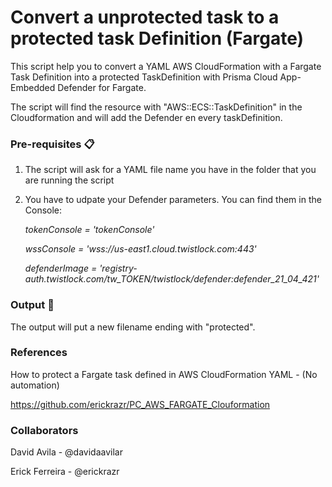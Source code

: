 # Convert a unprotected task to a protected task Definition (Fargate)

This script help you to convert a YAML AWS CloudFormation with a Fargate Task Definition into a protected TaskDefinition with Prisma Cloud App-Embedded Defender for Fargate.

The script will find the resource with "AWS::ECS::TaskDefinition" in the Cloudformation and will add the Defender en every taskDefinition.

### Pre-requisites 📋

1. The script will ask for a YAML file name you have in the folder that you are running the script

2. You have to udpate your Defender parameters. You can find them in the Console:

   _tokenConsole = 'tokenConsole'_

   _wssConsole = 'wss://us-east1.cloud.twistlock.com:443'_

   _defenderImage = 'registry-auth.twistlock.com/tw_TOKEN/twistlock/defender:defender_21_04_421'_

### Output 🔧

The output will put a new filename ending with "protected".


### References

How to protect a Fargate task defined in AWS CloudFormation YAML - (No automation)

https://github.com/erickrazr/PC_AWS_FARGATE_Clouformation 



### Collaborators
David Avila    - @davidaavilar

Erick Ferreira - @erickrazr

